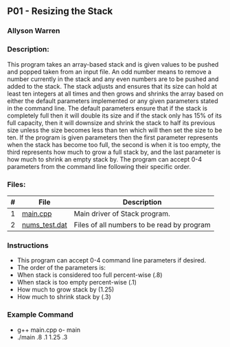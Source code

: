 ## P01 - Resizing the Stack
### Allyson Warren
### Description:

This program takes an array-based stack and is given values to be pushed and popped 
taken from an input file. An odd number means to remove a number currently in the 
stack and any even numbers are to be pushed and added to the stack. The stack adjusts 
and ensures that its size can hold at least ten integers at all times and then grows 
and shrinks the array based on either the default parameters implemented or any given
parameters stated in the command line. The default parameters ensure that if the stack
is completely full then it will double its size and if the stack only has 15% of its
full capacity, then it will downsize and shrink the stack to half its previous size 
unless the size becomes less than ten which will then set the size to be ten. If the
program is given parameters then the first parameter represents when the stack has 
become too full, the second is when it is too empty, the third represents how much 
to grow a full stack by, and the last parameter is how much to shrink an empty stack 
by. The program can accept 0-4 parameters from the command line following their specific 
order.

### Files:

|   #   | File                                                                                         | Description                     |
| :---: | -------------------------------------------------------------------------------------------- | ------------------------------- |
|   1   | [main.cpp](https://github.com/apwarren/3013-Algorithms-Warren/blob/master/Assignments/P01/main.cpp) | Main driver of Stack program. |
|   2   | [nums_test.dat](https://github.com/apwarren/3013-Algorithms-Warren/blob/master/Assignments/P01/nums_test.dat) | Files of all numbers to be read by program |



### Instructions

- This program can accept 0-4 command line parameters if desired.
- The order of the parameters is:
- When stack is considered too full percent-wise (.8)
- When stack is too empty percent-wise (.1)
- How much to grow stack by (1.25)
- How much to shrink stack by (.3)


### Example Command

- g++ main.cpp o- main
- ./main .8 .1 1.25 .3
